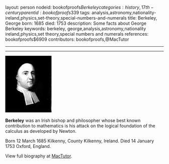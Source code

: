 layout: person
nodeid: bookofproofs$Berkeley
categories: history,17th-century
parentid: bookofproofs$339
tags: analysis,astronomy,nationality-ireland,physics,set-theory,special-numbers-and-numerals
title: Berkeley, George
born: 1685
died: 1753
description: Some facts about George Berkeley
keywords: berkeley, george,analysis,astronomy,nationality ireland,physics,set theory,special numbers and numerals
references: bookofproofs$6909
contributors: bookofproofs,@MacTutor

---


---

![Berkeley.jpg](https://github.com/bookofproofs/bookofproofs.github.io/blob/main/_sources/_assets/images/portraits/Berkeley.jpg?raw=true)

**Berkeley** was an Irish bishop and philosopher whose best known contribution to mathematics is his attack on the logical foundation of the calculus as developed by Newton.

Born 12 March 1685 Kilkenny, County Kilkenny, Ireland. Died 14 January 1753 Oxford, England.


View full biography at [MacTutor](https://mathshistory.st-andrews.ac.uk/Biographies/Berkeley/).